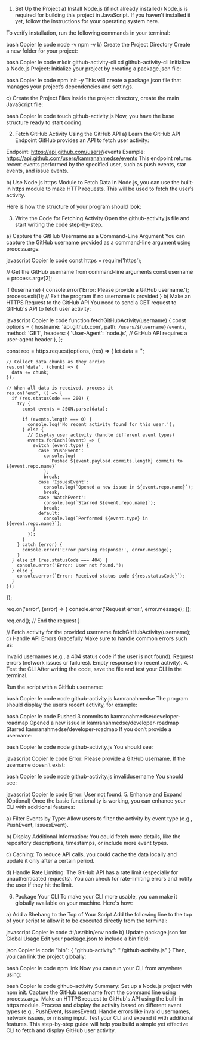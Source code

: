 1. Set Up the Project
a) Install Node.js (if not already installed)
Node.js is required for building this project in JavaScript. If you haven't installed it yet, follow the instructions for your operating system here.

To verify installation, run the following commands in your terminal:

bash
Copier le code
node -v
npm -v
b) Create the Project Directory
Create a new folder for your project:

bash
Copier le code
mkdir github-activity-cli
cd github-activity-cli
Initialize a Node.js Project: Initialize your project by creating a package.json file:

bash
Copier le code
npm init -y
This will create a package.json file that manages your project’s dependencies and settings.

c) Create the Project Files
Inside the project directory, create the main JavaScript file:

bash
Copier le code
touch github-activity.js
Now, you have the base structure ready to start coding.

2. Fetch GitHub Activity Using the GitHub API
a) Learn the GitHub API Endpoint
GitHub provides an API to fetch user activity:

Endpoint: https://api.github.com/users/<username>/events
Example: https://api.github.com/users/kamranahmedse/events
This endpoint returns recent events performed by the specified user, such as push events, star events, and issue events.

b) Use Node.js https Module to Fetch Data
In Node.js, you can use the built-in https module to make HTTP requests. This will be used to fetch the user’s activity.

Here is how the structure of your program should look:

3. Write the Code for Fetching Activity
Open the github-activity.js file and start writing the code step-by-step.

a) Capture the GitHub Username as a Command-Line Argument
You can capture the GitHub username provided as a command-line argument using process.argv.

javascript
Copier le code
const https = require('https');

// Get the GitHub username from command-line arguments
const username = process.argv[2];

if (!username) {
  console.error('Error: Please provide a GitHub username.');
  process.exit(1); // Exit the program if no username is provided
}
b) Make an HTTPS Request to the GitHub API
You need to send a GET request to GitHub's API to fetch user activity:

javascript
Copier le code
function fetchGitHubActivity(username) {
  const options = {
    hostname: 'api.github.com',
    path: `/users/${username}/events`,
    method: 'GET',
    headers: {
      'User-Agent': 'node.js', // GitHub API requires a user-agent header
    },
  };

  const req = https.request(options, (res) => {
    let data = '';

    // Collect data chunks as they arrive
    res.on('data', (chunk) => {
      data += chunk;
    });

    // When all data is received, process it
    res.on('end', () => {
      if (res.statusCode === 200) {
        try {
          const events = JSON.parse(data);

          if (events.length === 0) {
            console.log('No recent activity found for this user.');
          } else {
            // Display user activity (handle different event types)
            events.forEach((event) => {
              switch (event.type) {
                case 'PushEvent':
                  console.log(
                    `Pushed ${event.payload.commits.length} commits to ${event.repo.name}`
                  );
                  break;
                case 'IssuesEvent':
                  console.log(`Opened a new issue in ${event.repo.name}`);
                  break;
                case 'WatchEvent':
                  console.log(`Starred ${event.repo.name}`);
                  break;
                default:
                  console.log(`Performed ${event.type} in ${event.repo.name}`);
              }
            });
          }
        } catch (error) {
          console.error('Error parsing response:', error.message);
        }
      } else if (res.statusCode === 404) {
        console.error('Error: User not found.');
      } else {
        console.error(`Error: Received status code ${res.statusCode}`);
      }
    });
  });

  req.on('error', (error) => {
    console.error('Request error:', error.message);
  });

  req.end(); // End the request
}

// Fetch activity for the provided username
fetchGitHubActivity(username);
c) Handle API Errors Gracefully
Make sure to handle common errors such as:

Invalid usernames (e.g., a 404 status code if the user is not found).
Request errors (network issues or failures).
Empty response (no recent activity).
4. Test the CLI
After writing the code, save the file and test your CLI in the terminal.

Run the script with a GitHub username:

bash
Copier le code
node github-activity.js kamranahmedse
The program should display the user’s recent activity, for example:

bash
Copier le code
Pushed 3 commits to kamranahmedse/developer-roadmap
Opened a new issue in kamranahmedse/developer-roadmap
Starred kamranahmedse/developer-roadmap
If you don’t provide a username:

bash
Copier le code
node github-activity.js
You should see:

javascript
Copier le code
Error: Please provide a GitHub username.
If the username doesn’t exist:

bash
Copier le code
node github-activity.js invalidusername
You should see:

javascript
Copier le code
Error: User not found.
5. Enhance and Expand (Optional)
Once the basic functionality is working, you can enhance your CLI with additional features:

a) Filter Events by Type:
Allow users to filter the activity by event type (e.g., PushEvent, IssuesEvent).

b) Display Additional Information:
You could fetch more details, like the repository descriptions, timestamps, or include more event types.

c) Caching:
To reduce API calls, you could cache the data locally and update it only after a certain period.

d) Handle Rate Limiting:
The GitHub API has a rate limit (especially for unauthenticated requests). You can check for rate-limiting errors and notify the user if they hit the limit.

6. Package Your CLI
To make your CLI more usable, you can make it globally available on your machine. Here's how:

a) Add a Shebang to the Top of Your Script
Add the following line to the top of your script to allow it to be executed directly from the terminal:

javascript
Copier le code
#!/usr/bin/env node
b) Update package.json for Global Usage
Edit your package.json to include a bin field:

json
Copier le code
"bin": {
  "github-activity": "./github-activity.js"
}
Then, you can link the project globally:

bash
Copier le code
npm link
Now you can run your CLI from anywhere using:

bash
Copier le code
github-activity <username>
Summary:
Set up a Node.js project with npm init.
Capture the GitHub username from the command line using process.argv.
Make an HTTPS request to GitHub's API using the built-in https module.
Process and display the activity based on different event types (e.g., PushEvent, IssuesEvent).
Handle errors like invalid usernames, network issues, or missing input.
Test your CLI and expand it with additional features.
This step-by-step guide will help you build a simple yet effective CLI to fetch and display GitHub user activity.
